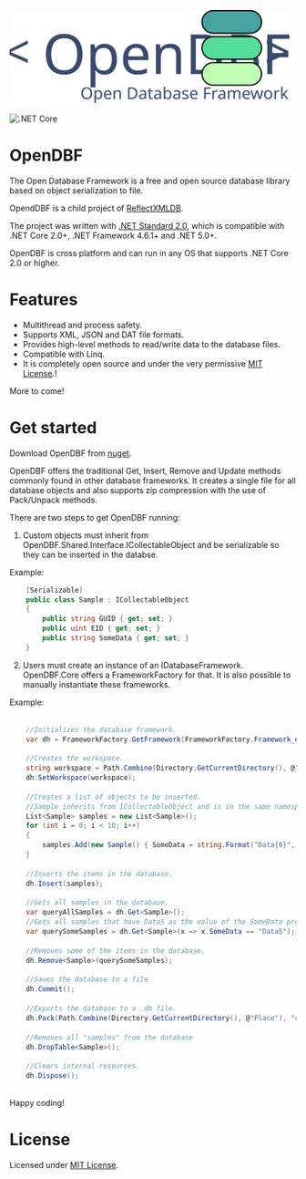 <p align="center">
  <img src="Art/Logo.svg">
</p>

![.NET Core](https://github.com/Fe-Bell/OpenDBF/workflows/.NET%20Core/badge.svg)

# OpenDBF
The Open Database Framework is a free and open source database library based on object serialization to file.

OpendDBF is a child project of [ReflectXMLDB](https://github.com/Fe-Bell/ReflectXMLDB/).

The project was written with [.NET Standard 2.0](https://docs.microsoft.com/en-us/dotnet/standard/net-standard), 
which is compatible with .NET Core 2.0+, .NET Framework 4.6.1+ and .NET 5.0+.

OpenDBF is cross platform and can run in any OS that supports .NET Core 2.0 or higher.

# Features
- Multithread and process safety.
- Supports XML, JSON and DAT file formats.
- Provides high-level methods to read/write data to the database files.
- Compatible with Linq.
- It is completely open source and under the very permissive [MIT License](https://github.com/Fe-Bell/OpenDBF/blob/master/LICENSE).!

More to come!

# Get started
Download OpenDBF from [nuget](https://www.nuget.org/packages/OpenDBF.Core/).

OpenDBF offers the traditional Get, Insert, Remove and Update methods commonly found in other database frameworks. 
It creates a single file for all database objects and also supports zip compression with the use of Pack/Unpack methods.

There are two steps to get OpenDBF running:
1. Custom objects must inherit from OpenDBF.Shared.Interface.ICollectableObject and be serializable so they can be inserted in the databse.

Example:
```csharp
	[Serializable]
	public class Sample : ICollectableObject
	{
		public string GUID { get; set; }
		public uint EID { get; set; }
		public string SomeData { get; set; }
	}	
```

2. Users must create an instance of an IDatabaseFramework. OpenDBF.Core offers a FrameworkFactory for that. It is also possible to manually instantiate these frameworks.

Example:
```csharp

	//Initializes the database framework.
	var dh = FrameworkFactory.GetFramework(FrameworkFactory.Framework_e.JSON);

	//Creates the workspace.
	string workspace = Path.Combine(Directory.GetCurrentDirectory(), @"DBSample");
	dh.SetWorkspace(workspace);

	//Creates a list of objects to be inserted.
	//Sample inherits from ICollectableObject and is in the same namespace of SampleDatabase
	List<Sample> samples = new List<Sample>();
	for (int i = 0; i < 10; i++)
	{
		samples.Add(new Sample() { SomeData = string.Format("Data{0}", i) });
	}

	//Inserts the items in the database.
	dh.Insert(samples);

	//Gets all samples in the database.
	var queryAllSamples = dh.Get<Sample>();
	//Gets all samples that have Data5 as the value of the SomeData property.
	var querySomeSamples = dh.Get<Sample>(x => x.SomeData == "Data5");

	//Removes some of the items in the database.
	dh.Remove<Sample>(querySomeSamples);

	//Saves the database to a file
	dh.Commit();

	//Exports the database to a .db file.
	dh.Pack(Path.Combine(Directory.GetCurrentDirectory(), @"Place"), "copyOfSampleDatabase1");

	//Removes all "samples" from the database
	dh.DropTable<Sample>();

	//Clears internal resources.
	dh.Dispose();
	
```

Happy coding!

# License
Licensed under [MIT License](https://github.com/Fe-Bell/OpenDBF/blob/master/LICENSE).
